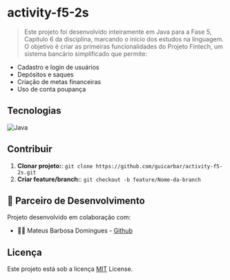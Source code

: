 # activity-f5-2s

> Este projeto foi desenvolvido inteiramente em Java para a Fase 5, Capítulo 6 da disciplina, marcando o início dos estudos na linguagem. O objetivo é criar as primeiras funcionalidades do Projeto Fintech, um sistema bancário simplificado que permite:

* Cadastro e login de usuários
* Depósitos e saques
* Criação de metas financeiras
* Uso de conta poupança


## Tecnologias

![Java](https://img.shields.io/badge/java-%23ED8B00.svg?style=for-the-badge&logo=openjdk&logoColor=white)


## Contribuir

1. **Clonar projeto:**: `git clone https://github.com/guicarbar/activity-f5-2s.git`
2. **Criar feature/branch:**: `git checkout -b feature/Nome-da-branch`


## 👥 Parceiro de Desenvolvimento

Projeto desenvolvido em colaboração com:
* 👨‍💻 Mateus Barbosa Domingues - [Github](https://github.com/MBDomingues)


## Licença

Este projeto está sob a licença [MIT](LICENSE) License.